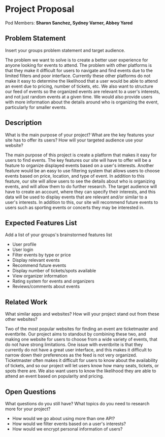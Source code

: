 # Project Proposal

Pod Members: **Sharon Sanchez, Sydney Varner, Abbey Yared**

## Problem Statement

Insert your groups problem statement and target audience.

The problem we want to solve is to create a better user experience for anyone looking for events to attend. The problem with other platforms is that they make it difficult for users to navigate and find events due to the limited filters and poor interface. Currently these other platforms do not make it easy to determine the likelihood that a user would be able to attend an event due to pricing, number of tickets, etc. We also want to structure our feed of events so the organized events are relevant to a user's interests, and not just random events at a given time. We would also provide users with more information about the details around who is organizing the event, particularly for smaller events.

## Description

What is the main purpose of your project? What are the key features your site has to offer its users? How will your targeted audience use your website?

The main purpose of this project is create a platform that makes it easy for users to find events. The key features our site will have to offer will be a feature to organize displayed events based on a user's interests. Another feature would be an easy to use filtering system that allows users to choose events based on price, location, and type of event. In addition to this feature, our site will allow users to see the details about who is organizing events, and will allow them to do further research. The target audience will have to create an account, where they can specify their interests, and this data will be used to display events that are relevant and/or similar to a user's interests. In addition to this, our site will recommend future events to users such as sporting events or concerts they may be interested in.

## Expected Features List

Add a list of your groups's brainstormed features list
- User profile
- User login
- Filter events by type or price
- Display relevant events
- Recommend future events
- Display number of tickets/spots available
- View organizer information
- Rating system for events and organizers
- Reviews/comments about events

## Related Work

What similar apps and websites? How will your project stand out from these other websites?

Two of the most popular websites for finding an event are ticketmaster and eventbrite. Our project aims to standout by combining these two, and making one website for users to choose from a wide variety of events, that do not have strong limitations. One issue with eventbrite is that they currently do not have a great user interface, and this makes it difficult to narrow down their preferences as the feed is not very organized. Ticketmaster often makes it difficult for users to know about the availability of tickets, and so our project will let users know how many seats, tickets, or spots there are. We also want users to know the likelihood they are able to attend an event based on popularity and pricing.

## Open Questions

What questions do you still have? What topics do you need to research more for your project?

- How would we go about using more than one API? 
- How would we filter events based on a user's interests?
- How would we encrypt personal information of users?

